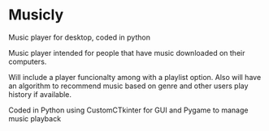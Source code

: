# Musicly
Music player for desktop, coded in python


Music player intended for people that have music downloaded on their computers.

Will include a player funcionalty among with a playlist option. Also will have an algorithm to recommend music based on genre and other users play history if available.

Coded in Python using CustomCTkinter for GUI and Pygame to manage music playback
